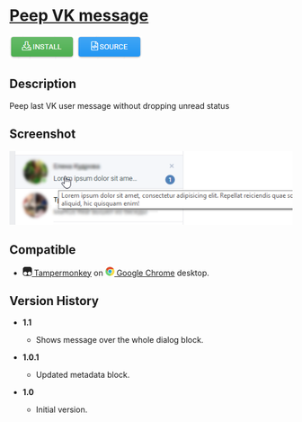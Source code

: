 # [Peep VK message](https://github.com/alexkudrow/UserScripts/tree/master/userscripts/peep_vk_message)

[![Install](https://raw.githubusercontent.com/alexkudrow/UserScripts/master/_resources/button_install.png)](https://github.com/alexkudrow/UserScripts/raw/master/userscripts/peep_vk_message/peep_vk_message.user.js)
[![Source](https://raw.githubusercontent.com/alexkudrow/UserScripts/master/_resources/button_source.png)](https://github.com/alexkudrow/UserScripts/blob/master/userscripts/peep_vk_message/peep_vk_message.user.js)

## Description

Peep last VK user message without dropping unread status

## Screenshot

![Peep VK message screenshot](https://raw.githubusercontent.com/alexkudrow/UserScripts/master/userscripts/peep_vk_message/screenshot.png)

## Compatible

* [![Tampermonkey](https://raw.githubusercontent.com/alexkudrow/UserScripts/master/_resources/icon_tampermonkey.png) Tampermonkey](https://chrome.google.com/webstore/detail/tampermonkey/dhdgffkkebhmkfjojejmpbldmpobfkfo) on [![](https://raw.githubusercontent.com/alexkudrow/UserScripts/master/_resources/icon_chrome.png) Google Chrome](https://www.google.com/chrome) desktop.

## Version History

- **1.1**
    * Shows message over the whole dialog block.

- **1.0.1**
    * Updated metadata block.

- **1.0**
    * Initial version.
